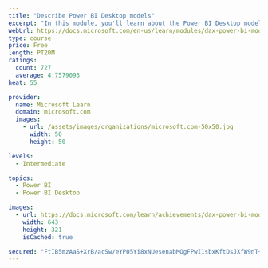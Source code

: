 ```yaml
---
title: "Describe Power BI Desktop models"
excerpt: "In this module, you'll learn about the Power BI Desktop model structure, star schema design basics, analytics queries, and report visual configuration. This module provides a strong foundation on which you can learn to optimize model designs and add model calculations."
webUrl: https://docs.microsoft.com/en-us/learn/modules/dax-power-bi-models/
type: course
price: Free
length: PT20M
ratings:
  count: 727
  average: 4.7579093
heat: 55

provider:
  name: Microsoft Learn
  domain: microsoft.com
  images:
    - url: /assets/images/organizations/microsoft.com-50x50.jpg
      width: 50
      height: 50

levels:
  - Intermediate

topics:
  - Power BI
  - Power BI Desktop

images:
  - url: https://docs.microsoft.com/learn/achievements/dax-power-bi-models-social.png
    width: 643
    height: 321
    isCached: true

secured: "FtIB5mzAaS+XrB/acSw/eYP05Yi8xNUesenabMOgFPwI1sbxKftDsJXfW9nT+0rvF5zZpjaEWrO2RVVotRrlr937MgmghAzl0G3LKbWMoJeBAt283k9gV45je8T5CcLooK9/M4buXjqDsig1uWoQ3CkMiqs6zUeVN7qsimAE2GvcR7YARG+0MlUtz5YCbluCiNrPEn6iGa6TNiHQdBbKG1qdi/yWcy7VI2k/KynufObkTAf0u1eUFcBPL85nClBJUiWmgDkvUwCkB0GFA2bpOrGjYs/IOpCYfMA9sPfimDlJygqyYCRZFbhtzMXrdt9PHgUSNdzun0/dIIfP7jr/TSEk1EXnO58EmWU4n1zyACUKjDYapYcD/7/GlyQ/XMCrFcVaRPffryGX28UOJVevmXv3aIuoyveG/X+HkChdXlY=;JP/DyTJP3QmhOGkypHB2RQ=="
---
```


